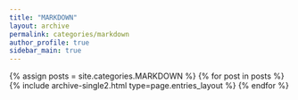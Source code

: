 ```yaml
---
title: "MARKDOWN"
layout: archive
permalink: categories/markdown
author_profile: true
sidebar_main: true
---
```



{% assign posts = site.categories.MARKDOWN %}
{% for post in posts %} {% include archive-single2.html type=page.entries_layout %} {% endfor %}
